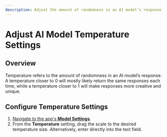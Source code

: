 ```yaml
---
description: Adjust the amount of randomness in an AI model’s response.
---
```


# Adjust AI Model Temperature Settings

## Overview

Temperature refers to the amount of randomness in an AI model’s response. A temperature closer to 0 will mostly likely return the same responses each time, while a temperature closer to 1 will make responses more creative and unique.

## Configure Temperature Settings

1. [Navigate to the app's **Model Settings**](view-underlying-ai-model-settings.md).
2. From the **Temperature** setting, drag the scale to the desired temperature size. Alternatively, enter directly into the text field.
